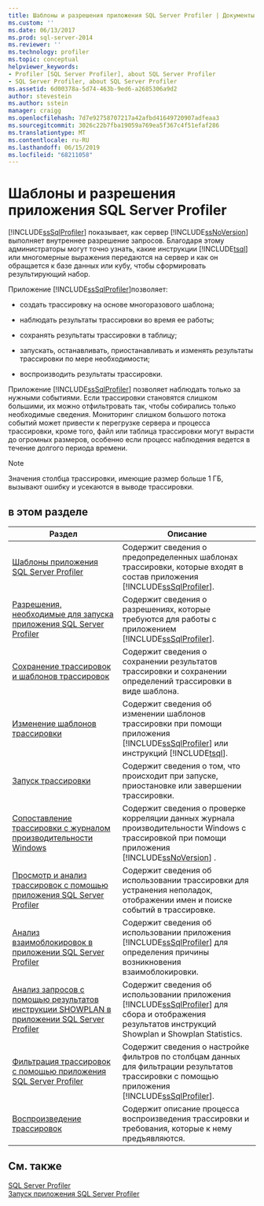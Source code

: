 ```yaml
---
title: Шаблоны и разрешения приложения SQL Server Profiler | Документы Майкрософт
ms.custom: ''
ms.date: 06/13/2017
ms.prod: sql-server-2014
ms.reviewer: ''
ms.technology: profiler
ms.topic: conceptual
helpviewer_keywords:
- Profiler [SQL Server Profiler], about SQL Server Profiler
- SQL Server Profiler, about SQL Server Profiler
ms.assetid: 6d00378a-5d74-463b-9ed6-a2685306a9d2
author: stevestein
ms.author: sstein
manager: craigg
ms.openlocfilehash: 7d7e92758707217a42afbd41649720907adfeaa3
ms.sourcegitcommit: 3026c22b7fba19059a769ea5f367c4f51efaf286
ms.translationtype: MT
ms.contentlocale: ru-RU
ms.lasthandoff: 06/15/2019
ms.locfileid: "68211058"
---
```

# <a name="sql-server-profiler-templates-and-permissions"></a>Шаблоны и разрешения приложения SQL Server Profiler
  [!INCLUDE[ssSqlProfiler](../../includes/sssqlprofiler-md.md)] показывает, как сервер [!INCLUDE[ssNoVersion](../../includes/ssnoversion-md.md)] выполняет внутреннее разрешение запросов. Благодаря этому администраторы могут точно узнать, какие инструкции [!INCLUDE[tsql](../../includes/tsql-md.md)] или многомерные выражения передаются на сервер и как он обращается к базе данных или кубу, чтобы сформировать результирующий набор.  
  
 Приложение [!INCLUDE[ssSqlProfiler](../../includes/sssqlprofiler-md.md)]позволяет:  
  
-   создать трассировку на основе многоразового шаблона;  
  
-   наблюдать результаты трассировки во время ее работы;  
  
-   сохранять результаты трассировки в таблицу;  
  
-   запускать, останавливать, приостанавливать и изменять результаты трассировки по мере необходимости;  
  
-   воспроизводить результаты трассировки.  
  
 Приложение [!INCLUDE[ssSqlProfiler](../../includes/sssqlprofiler-md.md)] позволяет наблюдать только за нужными событиями. Если трассировки становятся слишком большими, их можно отфильтровать так, чтобы собирались только необходимые сведения. Мониторинг слишком большого потока событий может привести к перегрузке сервера и процесса трассировки, кроме того, файл или таблица трассировки могут вырасти до огромных размеров, особенно если процесс наблюдения ведется в течение долгого периода времени.  
  
> [!NOTE]  
>  Значения столбца трассировки, имеющие размер больше 1 ГБ, вызывают ошибку и усекаются в выводе трассировки.  
  
## <a name="in-this-section"></a>в этом разделе  
  
|Раздел|Описание|  
|-----------|-----------------|  
|[Шаблоны приложения SQL Server Profiler](sql-server-profiler-templates.md)|Содержит сведения о предопределенных шаблонах трассировки, которые входят в состав приложения [!INCLUDE[ssSqlProfiler](../../includes/sssqlprofiler-md.md)].|  
|[Разрешения, необходимые для запуска приложения SQL Server Profiler](permissions-required-to-run-sql-server-profiler.md)|Содержит сведения о разрешениях, которые требуются для работы с приложением [!INCLUDE[ssSqlProfiler](../../includes/sssqlprofiler-md.md)].|  
|[Сохранение трассировок и шаблонов трассировок](save-traces-and-trace-templates.md)|Содержит сведения о сохранении результатов трассировки и сохранении определений трассировки в виде шаблона.|  
|[Изменение шаблонов трассировки](modify-trace-templates.md)|Содержит сведения об изменении шаблонов трассировки при помощи приложения [!INCLUDE[ssSqlProfiler](../../includes/sssqlprofiler-md.md)] или инструкций [!INCLUDE[tsql](../../includes/tsql-md.md)].|  
|[Запуск трассировки](start-a-trace.md)|Содержит сведения о том, что происходит при запуске, приостановке или завершении трассировки.|  
|[Сопоставление трассировки с журналом производительности Windows](correlate-a-trace-with-windows-performance-log-data.md)|Содержит сведения о проверке корреляции данных журнала производительности Windows с трассировкой при помощи приложения [!INCLUDE[ssNoVersion](../../includes/ssnoversion-md.md)] .|  
|[Просмотр и анализ трассировок с помощью приложения SQL Server Profiler](view-and-analyze-traces-with-sql-server-profiler.md)|Содержит сведения об использовании трассировки для устранения неполадок, отображении имен и поиске событий в трассировке.|  
|[Анализ взаимоблокировок в приложении SQL Server Profiler](analyze-deadlocks-with-sql-server-profiler.md)|Содержит сведения об использовании приложения [!INCLUDE[ssSqlProfiler](../../includes/sssqlprofiler-md.md)] для определения причины возникновения взаимоблокировки.|  
|[Анализ запросов с помощью результатов инструкции SHOWPLAN в приложении SQL Server Profiler](analyze-queries-with-showplan-results-in-sql-server-profiler.md)|Содержит сведения об использовании приложения [!INCLUDE[ssSqlProfiler](../../includes/sssqlprofiler-md.md)] для сбора и отображения результатов инструкций Showplan и Showplan Statistics.|  
|[Фильтрация трассировок с помощью приложения SQL Server Profiler](filter-traces-with-sql-server-profiler.md)|Содержит сведения о настройке фильтров по столбцам данных для фильтрации результатов трассировки с помощью приложения [!INCLUDE[ssSqlProfiler](../../includes/sssqlprofiler-md.md)].|  
|[Воспроизведение трассировок](replay-traces.md)|Содержит описание процесса воспроизведения трассировки и требования, которые к нему предъявляются.|  
  
## <a name="see-also"></a>См. также  
 [SQL Server Profiler](sql-server-profiler.md)   
 [Запуск приложения SQL Server Profiler](start-sql-server-profiler.md)  
  
  
